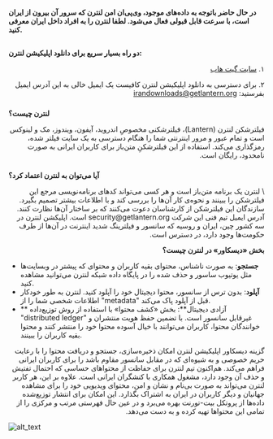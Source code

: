 
#### <p dir="rtl">
<strong>در حال حاضر باتوجه به داده‌های موجود، وی‌پی‌ان‌ امن لنترن که سرور آن بیرون از ایران است، با سرعت قابل‌ قبولی فعال می‌شود. لطفا لنترن را به افراد داخل ایران معرفی کنید. </strong></p>



## <p dir="rtl">
<strong>دو راه بسیار سریع برای دانلود اپلیکیشن لنترن: </strong></p>


<p dir="rtl">
۱. <a href="https://github.com/getlantern/lantern#%D8%AF%D8%A7%D9%86%D9%84%D9%88%D8%AF-%D9%86%D8%B3%D8%AE%D9%87-%D8%AB%D8%A7%D8%A8%D8%AA-%D9%84%D8%A7%D9%86%D8%AA%D8%B1%D9%86">سایت گیت هاب</a></p>


<p dir="rtl">
۲.  برای دسترسی به دانلود اپلیکیشن لنترن کافیست یک ایمیل خالی به این آدرس ایمیل بفرستید: <a href="mailto:irandownloads@getlantern.org">irandownloads@getlantern.org</a></p>



### <p dir="rtl">
<strong>لنترن چیست؟</strong></p>


<p dir="rtl">
فیلترشکن لنترن (Lantern)،  فیلترشکنی مخصوصِ اندروید، آیفون، ویندوز، مک و لینوکس است و تمام عبور و مرور اینترنتی شما را هنگام دسترسی به یک سایت فیلتر شده، رمزگذاری می‌کند. استفاده از این فیلترشکنِ متن‌باز برای کاربران ایرانی به صورت نامحدود، رایگان است.</p>



### <p dir="rtl">
<strong>آیا می‌توان به لنترن اعتماد کرد؟</strong></p>


<p dir="rtl">
 \
لنترن یک برنامه متن‌باز است و هر کسی می‌تواند ‌کدهای برنامه‌نویسی مرجع این فیلترشکن را ببینند و نحوه‌ی کار آن‌ها را بررسی کند و با اطلاعات بیشتر تصمیم بگیرد. سازندگان این فیلترشکن از کارشناسان دعوت می‌کنند که بر ساختار آن‌ها نظارت کنند. آدرس ایمیل تیم فنی این شرکت security@getlantern.org است. اپلیکشن لنترن در سه کشور چین، ایران و روسیه که سانسور و فیلترینگ شدید اینترنت در آن‌ها از طرف حکومت‌ها وجود دارد، در دسترس است. </p>


<p dir="rtl">
<strong>بخش «دیسکاور» در لنترن چیست؟</strong></p>




* **جستجو**: به صورت ناشناس، محتوای بقیه کاربران و محتوای که پیشتر در وبسایت‌ها مثل یوتیوب  ساسور و حذف شده را در پایگاه داده شبکه لنترن می‌توانید مشاهده کنید.
* **آپلود**: بدون ترس از سانسور، محتوا دیجیتال خود را آپلود کنید. لنترن به طور خودکار اطلاعات شخصی شما را از "metadata" قبل از آپلود پاک می‌کند.
* ** آزادی دیجیتال**: بخش «کشف محتوا» با استفاده از روش توزیع‌داده "distributed ledger" غیرقابل سانسور است. با تضمین حفظ هویت منتشران و خوانندگان محتوا، کاربران می‌توانند با خیال آسوده محتوا خود را منتشر کنند و محتوا بقیه کاربران را ببینند. 

<p dir="rtl">
گزینه دیسکاور اپلیکیشن لنترن امکان ذخیره‌سازی، جستجو و دریافت محتوا را با رعایت حریم خصوصی و به شیوه‌ای که در مقابل سانسور مقاوم باشد را برای کاربران ایرانی فراهم می‌کند. هم‌اکنون تیم لنترن برای حفاظت از محتواهای حساسی که احتمال تفتیش و حذف آن وجود دارد، مشغول همکاری با کنشگران ایرانی‌ است. علاوه بر این، هر کاربر لنترن می‌تواند به صورت بی‌‌نام و نشان و امن، محتوای ویدیویی خود را برای مشاهده جهانیان و دیگر کاربران در ایران به اشتراک بگذارد. این امکان برای انتشار توزیع‌شده داده‌ها از پروتکل بیت-تورنت بهره می‌برد و در عین حال فهرستی مرتب و مرکزی را از تمامی این محتوا‌ها تهیه کرده و به دست می‌دهد.</p>





![alt_text](images/image1.png "image_tooltip")

